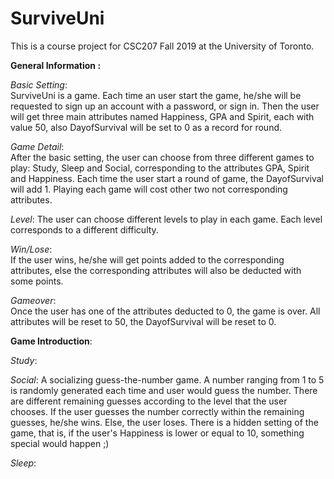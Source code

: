 SurviveUni
=
This is a course project for CSC207 Fall 2019 at the University of 
Toronto.
   
**General Information :**  

*Basic Setting*:  
SurviveUni is a game. Each time an user start the game, he/she will be 
 requested to sign up an account with a password, or sign in. Then the 
 user will get three main attributes named Happiness, GPA and Spirit, 
 each with value 50, also DayofSurvival will be set to 0 as a record for
 round. 
 
 *Game Detail*:  
 After the basic setting, the user can choose from three different
 games to play: Study, Sleep and Social, corresponding to the attributes
 GPA, Spirit and Happiness. Each time the user start a round of game, 
 the DayofSurvival will add 1. Playing each game will cost other two not
 corresponding attributes. 
 
 *Level*:
 The user can choose different levels to play in each game. Each level 
 corresponds to a different difficulty.
 
 *Win/Lose*:  
 If the user wins, he/she will get points added to the corresponding 
 attributes, else the corresponding attributes will also be deducted 
 with some points. 
 
 *Gameover*:  
 Once the user has one of the attributes deducted to 0, the game is over.
 All attributes will be reset to 50, the DayofSurvival will be reset to 0.
 
 **Game Introduction**:
 
 *Study*:  
 
 *Social*:  A socializing guess-the-number game. A number ranging from
 1 to 5 is randomly generated each time and user would guess the number.
 There are different remaining guesses according to the level that the 
 user chooses. If the user guesses the number correctly within the 
 remaining guesses, he/she wins. Else, the user loses. There is a hidden
 setting of the game, that is, if the user's Happiness is lower or equal
 to 10, something special would happen ;)
 
 *Sleep*:  